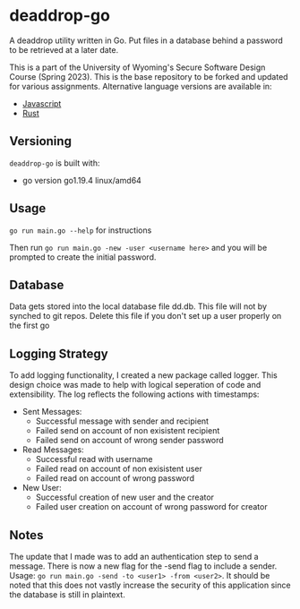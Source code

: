 # deaddrop-go

A deaddrop utility written in Go. Put files in a database behind a password to be retrieved at a later date.

This is a part of the University of Wyoming's Secure Software Design Course (Spring 2023). This is the base repository to be forked and updated for various assignments. Alternative language versions are available in:
- [Javascript](https://github.com/andey-robins/deaddrop-js)
- [Rust](https://github.com/andey-robins/deaddrop-rs)

## Versioning

`deaddrop-go` is built with:
- go version go1.19.4 linux/amd64

## Usage

`go run main.go --help` for instructions

Then run `go run main.go -new -user <username here>` and you will be prompted to create the initial password.

## Database

Data gets stored into the local database file dd.db. This file will not by synched to git repos. Delete this file if you don't set up a user properly on the first go

## Logging Strategy
To add logging functionality, I created a new package called logger. This design choice was made to help with logical seperation of code and extensibility. The log reflects the following actions with timestamps:
- Sent Messages:
  - Successful message with sender and recipient
  - Failed send on account of non exisistent recipient
  - Failed send on account of wrong sender password
- Read Messages:
  - Successful read with username
  - Failed read on account of non exisistent user
  - Failed read on account of wrong password
- New User:
  - Successful creation of new user and the creator
  - Failed user creation on account of wrong password for creator

## Notes
The update that I made was to add an authentication step to send a message. There is now a new flag for the -send flag to include a sender. Usage: `go run main.go -send -to <user1> -from <user2>`. It should be noted that this does not vastly increase the security of this application since the database is still in plaintext.
